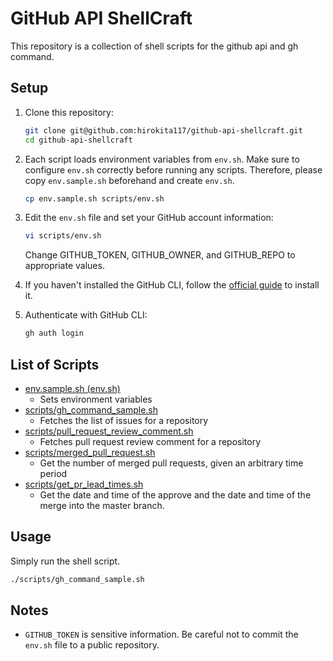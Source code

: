 # GitHub API ShellCraft

This repository is a collection of shell scripts for the github api and gh command.

## Setup

1. Clone this repository:
   ```sh
   git clone git@github.com:hirokita117/github-api-shellcraft.git
   cd github-api-shellcraft
   ```

2. Each script loads environment variables from `env.sh`. Make sure to configure `env.sh` correctly before running any scripts. Therefore, please copy `env.sample.sh` beforehand and create `env.sh`.
   ```sh
   cp env.sample.sh scripts/env.sh
   ```

3. Edit the `env.sh` file and set your GitHub account information:
   ```sh
   vi scripts/env.sh
   ```
   Change GITHUB_TOKEN, GITHUB_OWNER, and GITHUB_REPO to appropriate values.

4. If you haven't installed the GitHub CLI, follow the [official guide](https://github.com/cli/cli#installation) to install it.

5. Authenticate with GitHub CLI:
   ```sh
   gh auth login
   ```

## List of Scripts
- [env.sample.sh (env.sh)](env.sample.sh)
  - Sets environment variables
- [scripts/gh_command_sample.sh](scripts/gh_command_sample.sh)
  - Fetches the list of issues for a repository
- [scripts/pull_request_review_comment.sh](scripts/pull_request_review_comment.sh)
  - Fetches pull request review comment for a repository
- [scripts/merged_pull_request.sh](scripts/merged_pull_request.sh)
  - Get the number of merged pull requests, given an arbitrary time period
- [scripts/get_pr_lead_times.sh](scripts/get_pr_lead_times.sh)
  - Get the date and time of the approve and the date and time of the merge into the master branch.

## Usage
Simply run the shell script.
```sh
./scripts/gh_command_sample.sh
```

## Notes

- `GITHUB_TOKEN` is sensitive information. Be careful not to commit the `env.sh` file to a public repository.
